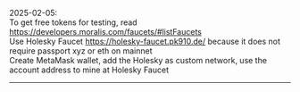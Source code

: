 2025-02-05: \
To get free tokens for testing, read https://developers.moralis.com/faucets/#listFaucets \
Use Holesky Faucet https://holesky-faucet.pk910.de/ because it does not require passport xyz or eth on mainnet \
Create MetaMask wallet, add the Holesky as custom network, use the account address to mine at Holesky Faucet

----------------------------------
